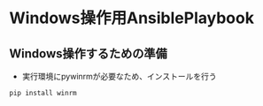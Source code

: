 # Windows操作用AnsiblePlaybook

## Windows操作するための準備

- 実行環境にpywinrmが必要なため、インストールを行う

```shell
pip install winrm
```
